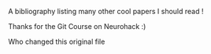 A bibliography listing many other cool papers I should read !

Thanks for the Git Course on Neurohack :)

Who changed this original file
